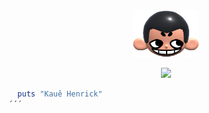 <div align="center">
  <img height="75px" src="khicon.png" alt="logo">
</div>

<p align="center">
 <img src="https://skillicons.dev/icons?i=ruby,rails,javascript,nodejs,postgresql"/>
</p>

```ruby
  puts "Kauê Henrick"
´´´
